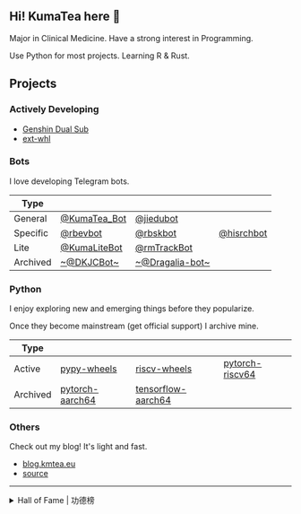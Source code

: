 ## Hi! KumaTea here 👋

Major in Clinical Medicine. Have a strong interest in Programming.

Use Python for most projects. Learning R & Rust.

## Projects

### Actively Developing

* [Genshin Dual Sub][16]
* [ext-whl][18]

### Bots

I love developing Telegram bots.

| Type | | | |
| --- | --- | --- | --- |
| General | [@KumaTea_Bot][6] | [@jiedubot][9] | |
| Specific | [@rbevbot][8] | [@rbskbot][7] | [@hisrchbot][10] | 
| Lite | [@KumaLiteBot][11] | [@rmTrackBot][12] | |
| Archived | [~@DKJCBot~][13] | [~@Dragalia-bot~][17] | |

### Python

I enjoy exploring new and emerging things before they popularize.

Once they become mainstream (get official support) I archive mine.

| Type | | | |
| --- | --- | --- | --- |
| Active | [pypy-wheels][1] | [riscv-wheels][2] | [pytorch-riscv64][3] |
| Archived | [pytorch-aarch64][4] | [tensorflow-aarch64][5] | |

### Others

Check out my blog! It's light and fast.

* [blog.kmtea.eu][14]
* [source][15]

---

<details>
  <summary>
    Hall of Fame | 功德榜
  </summary>
  
  Listing (not in order) platforms and individuals who provided help during my process of learning programming.

  * <a href="https://github.com/"><img src="https://github.githubassets.com/assets/GitHub-Mark-ea2971cee799.png" height="60" alt="GitHub" /></a> For providing [Education Pack][19] (especially Copilot access), pages hosting, and files distribution
  * <a href="https://www.jetbrains.com/"><img src="https://upload.wikimedia.org/wikipedia/en/thumb/0/08/JetBrains_beam_logo.svg/240px-JetBrains_beam_logo.svg.png" height="60" alt="JetBrains" /></a> For providing IDEs access via [Education Pack][20]
  * <a href="https://www.cloudflare.com/"><img src="https://upload.wikimedia.org/wikipedia/commons/thumb/9/94/Cloudflare_Logo.png/240px-Cloudflare_Logo.png" height="60" alt="Cloudflare" /></a> For providing free DNS service, CDN proxies and Workers
  * <a href="https://azure.microsoft.com/"><img src="https://upload.wikimedia.org/wikipedia/commons/thumb/f/fa/Microsoft_Azure.svg/150px-Microsoft_Azure.svg.png" height="60" alt="Azure" /></a> For providing Education Pack (through Github), especially VPS
</details>


<!-- URL References -->

[1]: https://github.com/KumaTea/pypy-wheels
[2]: https://github.com/KumaTea/riscv-wheels
[3]: https://github.com/KumaTea/pytorch-riscv64
[4]: https://github.com/KumaTea/pytorch-aarch64
[5]: https://github.com/KumaTea/tensorflow-aarch64
[6]: https://github.com/KumaTea/TGBot
[7]: https://github.com/KumaTea/NextBot
[8]: https://github.com/KumaTea/EvalBot
[9]: https://github.com/KumaTea/GamBot
[10]: https://github.com/KumaTea/hisrchbot
[11]: https://github.com/KumaTea/KumaLiteBot
[12]: https://github.com/KumaTea/lite-bots/tree/main/rmTrackBot
[13]: https://github.com/KumaTea/daka
[14]: https://blog.kmtea.eu
[15]: https://github.com/KumaTea/blog
[16]: https://github.com/KumaTea/genshin-dual-sub
[17]: https://github.com/KumaTea/Dragalia-bot
[18]: https://github.com/KumaTea/ext-whl
[19]: https://education.github.com/students
[20]: https://www.jetbrains.com/community/education/
